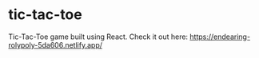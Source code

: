 # tic-tac-toe
Tic-Tac-Toe game built using React.
Check it out here: https://endearing-rolypoly-5da606.netlify.app/
